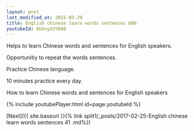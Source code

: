 ```yaml
---
layout: post
last_modified_at: 2021-03-29
title: English chinese learn words sentences 606 
youtubeId: 6hSnyX3YDA8
---
```

 
 
Helps to learn Chinese words and sentences for English speakers.

Opportunitiy to repeat the words sentences. 

Practice Chinese language. 
 
10 minutes practice every day. 
 
How to learn Chinese words and sentences for English speakers 
 
{% include youtubePlayer.html id=page.youtubeId %}
 
 
[Next]({{ site.baseurl }}{% link  split1/_posts/2017-02-25-English chinese learn words sentences 41 .md%})
 
